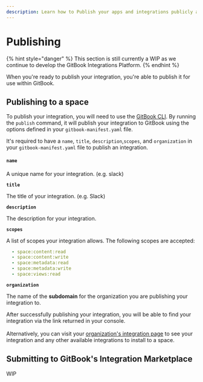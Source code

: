 ```yaml
---
description: Learn how to Publish your apps and integrations publicly and privately
---
```


# Publishing

{% hint style="danger" %}
This section is still currently a WIP as we continue to develop the GitBook Integrations Platform.
{% endhint %}

When you're ready to publish your integration, you're able to publish it for use within GitBook.

## Publishing to a space

To publish your integration, you will need to use the [GitBook CLI](broken-reference). By running the `publish` command, it will publish your integration to GitBook using the options defined in your `gitbook-manifest.yaml` file.&#x20;

It's required to have a `name`, `title`, `description`,`scopes`, and `organization` in your `gitbook-manifest.yaml` file to publish an integration.

#### `name`

A unique name for your integration. (e.g. slack)

**`title`**

The title of your integration. (e.g. Slack)

**`description`**

The description for your integration.

**`scopes`**

A list of scopes your integration allows. The following scopes are accepted:

```yaml
  - space:content:read
  - space:content:write
  - space:metadata:read
  - space:metadata:write
  - space:views:read
```

**`organization`**

The name of the **subdomain** for the organization you are publishing your integration to.



After successfully publishing your integration, you will be able to find your integration via the link returned in your console. \
\
Alternatively, you can visit your [organization's integration page](https://app.gitbook.com/account/integrations) to see your integration and any other available integrations to install to a space.&#x20;

## Submitting to GitBook's Integration Marketplace

WIP

